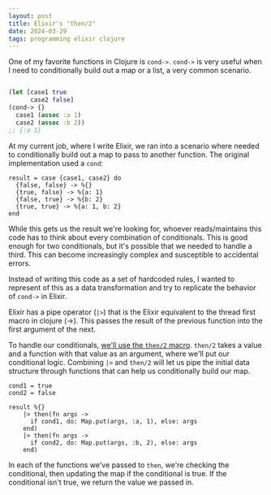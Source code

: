 ```yaml
---
layout: post
title: Elixir's "then/2"
date: 2024-03-29
tags: programming elixir clojure
---
```

One of my favorite functions in Clojure is `cond->`. `cond->` is very useful when I need to conditionally build out a map or a list, a very common scenario.

```clojure

(let [case1 true
      case2 false]
(cond-> {}
  case1 (assoc :a 1)
  case2 (assoc :b 2))
;; {:a 1}
```

At my current job, where I write Elixir, we ran into a scenario where needed to conditionally build out a map to pass to another function.
The original implementation used a `cond`:

```
result = case {case1, case2} do
  {false, false} -> %{}
  {true, false} -> %{a: 1}
  {false, true} -> %{b: 2}
  {true, true} -> %{a: 1, b: 2}
end
```

While this gets us the result we're looking for, whoever reads/maintains this code has to think about every combination of conditionals.
This is good enough for two conditionals, but it's possible that we needed to handle a third.
This can become increasingly complex and susceptible to accidental errors.

Instead of writing this code as a set of hardcoded rules, I wanted to represent of this as a data transformation and try to replicate the behavior of `cond->` in Elixir.

Elixir has a pipe operator (`|>`) that is the Elixir equivalent to the thread first macro in clojure (->).
This passes the result of the previous function into the first argument of the next.

To handle our conditionals, [we'll use the `then/2` macro](https://hexdocs.pm/elixir/1.12.3/Kernel.html#then/2). `then/2` takes a value and a function with that value as an argument, where we'll put our conditional logic. Combining `|>` and `then/2` will let us pipe the initial data structure through functions that can help us conditionally build our map.


```
cond1 = true
cond2 = false

result %{}
    |> then(fn args ->
      if cond1, do: Map.put(args, :a, 1), else: args
    end)
    |> then(fn args ->
      if cond2, do: Map.put(args, :b, 2), else: args
    end)
```

In each of the functions we've passed to `then`, we're checking the conditional, then updating the map if the conditional is true.
If the conditional isn't true, we return the value we passed in.
